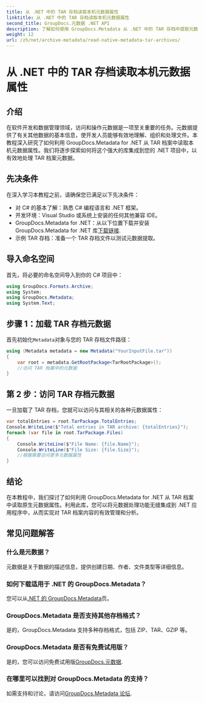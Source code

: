 ```yaml
---
title: 从 .NET 中的 TAR 存档读取本机元数据属性
linktitle: 从 .NET 中的 TAR 存档读取本机元数据属性
second_title: GroupDocs.元数据 .NET API
description: 了解如何使用 GroupDocs.Metadata 从 .NET 中的 TAR 存档中提取元数据。本教程将逐步指导您完成该过程。
weight: 12
url: /zh/net/archive-metadata/read-native-metadata-tar-archives/
---
```


# 从 .NET 中的 TAR 存档读取本机元数据属性

## 介绍
在软件开发和数据管理领域，访问和操作元数据是一项至关重要的任务。元数据提供了有关其他数据的基本信息，使开发人员能够有效地理解、组织和处理文件。本教程深入研究了如何利用 GroupDocs.Metadata for .NET 从 TAR 档案中读取本机元数据属性。我们将逐步探索如何将这个强大的库集成到您的 .NET 项目中，以有效地处理 TAR 档案元数据。
## 先决条件
在深入学习本教程之前，请确保您已满足以下先决条件：
- 对 C# 的基本了解：熟悉 C# 编程语言和 .NET 框架。
- 开发环境：Visual Studio 或系统上安装的任何其他兼容 IDE。
-  GroupDocs.Metadata for .NET：从以下位置下载并安装 GroupDocs.Metadata for .NET 库[下载链接](https://releases.groupdocs.com/metadata/net/).
- 示例 TAR 存档：准备一个 TAR 存档文件以测试元数据提取。

## 导入命名空间
首先，将必要的命名空间导入到你的 C# 项目中：
```csharp
using GroupDocs.Formats.Archive;
using System;
using GroupDocs.Metadata;
using System.Text;
```
## 步骤 1：加载 TAR 存档元数据
首先初始化`Metadata`对象与您的 TAR 存档文件路径：
```csharp
using (Metadata metadata = new Metadata("YourInputFile.tar"))
{
    var root = metadata.GetRootPackage<TarRootPackage>();
    //访问 TAR 档案中的元数据
}
```
## 第 2 步：访问 TAR 存档元数据
一旦加载了 TAR 存档，您就可以访问与其相关的各种元数据属性：
```csharp
var totalEntries = root.TarPackage.TotalEntries;
Console.WriteLine($"Total entries in TAR archive: {totalEntries}");
foreach (var file in root.TarPackage.Files)
{
    Console.WriteLine($"File Name: {file.Name}");
    Console.WriteLine($"File Size: {file.Size}");
    //根据需要访问更多元数据属性
}
```

## 结论
在本教程中，我们探讨了如何利用 GroupDocs.Metadata for .NET 从 TAR 档案中读取原生元数据属性。利用此库，您可以将元数据处理功能无缝集成到 .NET 应用程序中，从而实现对 TAR 档案内容的有效管理和分析。

## 常见问题解答
### 什么是元数据？
元数据是关于数据的描述信息，提供创建日期、作者、文件类型等详细信息。
### 如何下载适用于 .NET 的 GroupDocs.Metadata？
您可以从[.NET 的 GroupDocs.Metadata](https://releases.groupdocs.com/metadata/net/)页。
### GroupDocs.Metadata 是否支持其他存档格式？
是的，GroupDocs.Metadata 支持多种存档格式，包括 ZIP、TAR、GZIP 等。
### GroupDocs.Metadata 是否有免费试用版？
是的，您可以访问免费试用版[GroupDocs.元数据](https://releases.groupdocs.com/).
### 在哪里可以找到对 GroupDocs.Metadata 的支持？
如需支持和讨论，请访问[GroupDocs.Metadata 论坛](https://forum.groupdocs.com/c/metadata/14).